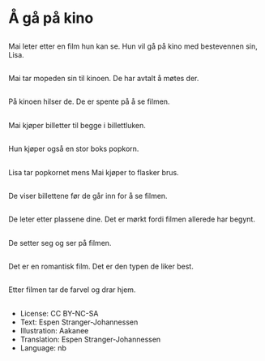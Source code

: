 # Å gå på kino

##
Mai leter etter en film hun kan se. Hun vil gå på kino med bestevennen sin, Lisa.

##
Mai tar mopeden sin til kinoen. De har avtalt å møtes der.

##
På kinoen hilser de. De er spente på å se filmen.

##
Mai kjøper billetter til begge i billettluken.

##
Hun kjøper også en stor boks popkorn.

##
Lisa tar popkornet mens Mai kjøper to flasker brus.

##
De viser billettene før de går inn for å se filmen.

##
De leter etter plassene dine. Det er mørkt fordi filmen allerede har begynt.

##
De setter seg og ser på filmen.

##
Det er en romantisk film. Det er den typen de liker best.

##
Etter filmen tar de farvel og drar hjem.

##
* License: CC BY-NC-SA
* Text: Espen Stranger-Johannessen
* Illustration: Aakanee
* Translation: Espen Stranger-Johannessen
* Language: nb
